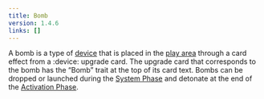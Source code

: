```yaml
---
title: Bomb
version: 1.4.6
links: []
---
```


A bomb is a type of [device](/rules/Device) that is placed in the [play area](/rules/Play_Area) through a card effect from a :device: upgrade card. The upgrade card that corresponds to the bomb has the “Bomb” trait at the top of its card text. Bombs can be dropped or launched during the [System Phase](/rules/System_Phase) and detonate at the end of the [Activation Phase](/rules/Activation_Phase).